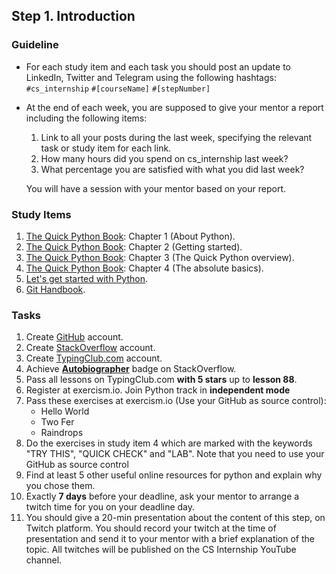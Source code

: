 
## Step 1. Introduction

### Guideline

- For each study item and each task you should post an update to LinkedIn, Twitter and Telegram using the following hashtags:
`#cs_internship`
`#[courseName]`
`#[stepNumber]`

- At the end of each week, you are supposed to give your mentor a report including the following items:
  1. Link to all your posts during the last week, specifying the relevant task or study item for each link.
  2. How many hours did you spend on cs_internship last week?
  3. What percentage you are satisfied with what you did last week?
  
  You will have a session with your mentor based on your report.


### Study Items

  1. [The Quick Python Book](README.md): Chapter 1 (About Python).
  2. [The Quick Python Book](README.md): Chapter 2 (Getting started).
  3. [The Quick Python Book](README.md): Chapter 3 (The Quick Python overview).
  4. [The Quick Python Book](README.md): Chapter 4 (The absolute basics).
  5. [Let's get started with Python](https://github.com/mrhajbabaei/get-started-with-python).
  6. [Git Handbook](https://guides.github.com/introduction/git-handbook/).


### Tasks
  
  1. Create [GitHub](https://github.com) account.
  2. Create [StackOverflow](https://stackoverflow.com) account.
  3. Create [TypingClub.com](https://www.typingclub.com) account.
  4. Achieve [**Autobiographer**](https://stackoverflow.com/help/badges/9/autobiographer) badge on StackOverflow.
  5. Pass all lessons on TypingClub.com **with 5 stars** up to **lesson 88**.
  6. Register at exercism.io. Join Python track in **independent mode**
  7. Pass these exercises at exercism.io (Use your GitHub as source control):
      - Hello World
      - Two Fer
      - Raindrops
  8. Do the exercises in study item 4 which are marked with the keywords "TRY THIS", "QUICK CHECK" and "LAB". Note that you need to use your GitHub as source control
  9. Find at least 5 other useful online resources for python and explain why you chose them.
  10. Exactly **7 days** before your deadline, ask your mentor to arrange a twitch time for you on your deadline day.
  11. You should give a 20-min presentation about the content of this step, on Twitch platform. You should record your twitch at the time of presentation and send it to your mentor with a brief explanation of the topic. All twitches will be published on the CS Internship YouTube channel.

